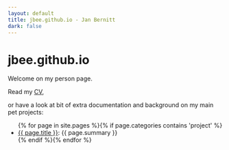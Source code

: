```yaml
---
layout: default
title: jbee.github.io - Jan Bernitt
dark: false
---
```


# jbee.github.io

Welcome on my person page.

Read my <a href="/cv/">CV</a>,
<p>or have a look at bit of extra documentation and background on my main pet projects:
<ul>
{% for page in site.pages %}{% if page.categories contains 'project' %}<li><a href="{{ page.url }}" title="{{ page.summary }}">{{ page.title }}</a>: {{ page.summary }}</li> {% endif %}{% endfor %}
</ul>
</p>

<!--
## Posts

{% for page in site.pages %}{% if page.categories contains 'writing' %}<a href="{{ page.url }}" title="{{ page.summary }}">{{ page.title }}</a><br/>{% endif %}{% endfor %}
-->
